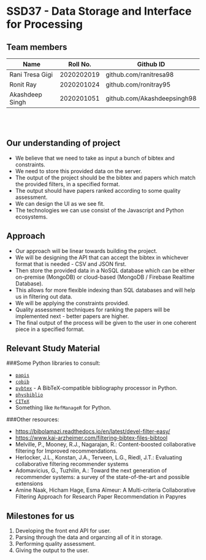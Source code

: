 # SSD37 - Data Storage and Interface for Processing

## Team members

| Name            | Roll No.   | Github ID                  |
|-----------------|------------|----------------------------|
| Rani Tresa Gigi | 2020202019 | github.com/ranitresa98     |
| Ronit Ray       | 2020201024 | github.com/ronitray95      |
| Akashdeep Singh | 2020201051 | github.com/Akashdeepsingh98|

<br/>
<br/>

## Our understanding of project

- We believe that we need to take as input a bunch of bibtex and constraints.
- We need to store this provided data on the server.
- The output of the project should be the bibtex and papers which match the provided filters, in a specified format.
- The output should have papers ranked according to some quality assessment.
- We can design the UI as we see fit.
- The technologies we can use consist of the Javascript and Python ecosystems.

## Approach

- Our approach will be linear towards building the project.
- We will be designing the API that can accept the bibtex in whichever format that is needed - CSV and JSON first.
- Then store the provided data in a NoSQL database which can be either on-premise (MongoDB) or cloud-based (MongoDB / Firebase Realtime Database).
- This allows for more flexible indexing than SQL databases and will help us in filtering out data.
- We will be applying the constraints provided.
- Quality assessment techniques for ranking the papers will be implemented next - better papers are higher.
- The final output of the process will be given to the user in one coherent piece in a specified format.

## Relevant Study Material

###Some Python libraries to consult:

- [`papis`](https://pypi.org/project/papis/)
- [`cobib`](https://pypi.org/project/cobib/)
- [`pybtex`](https://pybtex.org/) - A BibTeX-compatible bibliography processor in Python.
- [`physbiblio`](https://pypi.org/project/physbiblio/)
- [`CITeX`](https://pypi.org/project/CITeX/)
- Something like `RefManageR` for Python.

###Other resources:

- <https://bibolamazi.readthedocs.io/en/latest/devel-filter-easy/>
- <https://www.kai-arzheimer.com/filtering-bibtex-files-bibtool>
- Melville, P., Mooney, R.J., Nagarajan, R.: Content-boosted collaborative filtering for Improved recommendations. 
- Herlocker, J.L., Konstan, J.A., Terveen, L.G., Riedl, J.T.: Evaluating collaborative filtering recommender systems
- Adomavicius, G., Tuzhilin, A.: Toward the next generation of recommender systems: a survey of the state-of-the-art and possible extensions
- Amine Naak, Hicham Hage, Esma Aïmeur: A Multi-criteria Collaborative Filtering Approach for Research Paper Recommendation in Papyres

## Milestones for us

1. Developing the front end API for user.
2. Parsing through the data and organzing all of it in storage.
3. Performing quality assessment.
4. Giving the output to the user.
